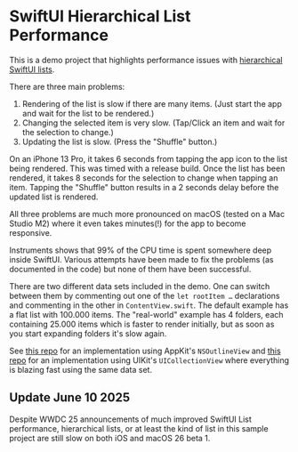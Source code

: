 # SwiftUI Hierarchical List Performance

This is a demo project that highlights performance issues with [hierarchical SwiftUI lists](https://developer.apple.com/documentation/swiftui/list#Creating-hierarchical-lists).

There are three main problems:

1. Rendering of the list is slow if there are many items. (Just start the app and wait for the list to be rendered.)
2. Changing the selected item is very slow. (Tap/Click an item and wait for the selection to change.)
3. Updating the list is slow. (Press the "Shuffle" button.)

On an iPhone 13 Pro, it takes 6 seconds from tapping the app icon to the list being rendered. This was timed with a release build.
Once the list has been rendered, it takes 8 seconds for the selection to change when tapping an item.
Tapping the "Shuffle" button results in a 2 seconds delay before the updated list is rendered.

All three problems are much more pronounced on macOS (tested on a Mac Studio M2) where it even takes minutes(!) for the app to become responsive.

Instruments shows that 99% of the CPU time is spent somewhere deep inside SwiftUI.
Various attempts have been made to fix the problems (as documented in the code) but none of them have been successful.

There are two different data sets included in the demo. One can switch between them by commenting out one of the `let rootItem …` declarations and commenting in the other in `ContentView.swift`.
The default example has a flat list with 100.000 items. The "real-world" example has 4 folders, each containing 25.000 items which is faster to render initially, but as soon as you start expanding folders it's slow again.

See [this repo](https://github.com/lemonmojo/appkit-hierarchical-list-performance) for an implementation using AppKit's `NSOutlineView` and [this repo](https://github.com/lemonmojo/uikit-hierarchical-list-performance) for an implementation using UIKit's `UICollectionView` where everything is blazing fast using the same data set.

## Update June 10 2025

Despite WWDC 25 announcements of much improved SwiftUI List performance, hierarchical lists, or at least the kind of list in this sample project are still slow on both iOS and macOS 26 beta 1.
